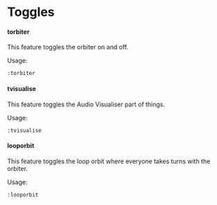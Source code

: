 # Toggles

#### torbiter
This feature toggles the orbiter on and off.

Usage:
```
:torbiter
```

#### tvisualise
This feature toggles the Audio Visualiser part of things.

Usage:
```
:tvisualise
```

#### looporbit
This feature toggles the loop orbit where everyone takes turns with the orbiter.

Usage:
```
:looporbit
```